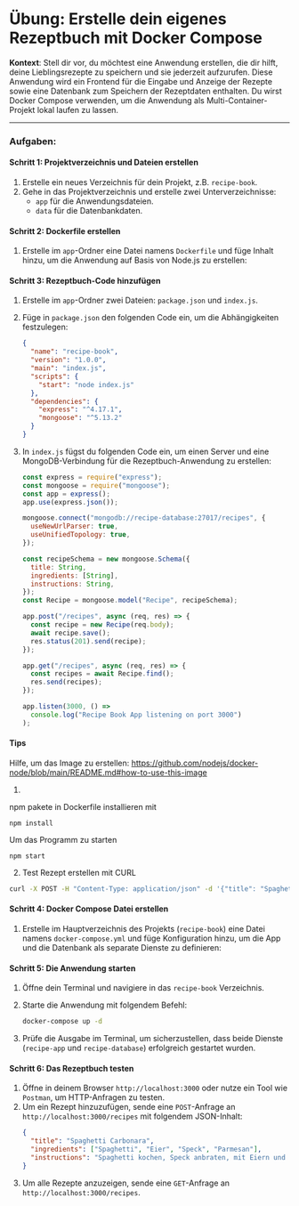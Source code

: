 # Übung: Erstelle dein eigenes Rezeptbuch mit Docker Compose

**Kontext**: Stell dir vor, du möchtest eine Anwendung erstellen, die dir hilft, deine Lieblingsrezepte zu speichern und sie jederzeit aufzurufen. Diese Anwendung wird ein Frontend für die Eingabe und Anzeige der Rezepte sowie eine Datenbank zum Speichern der Rezeptdaten enthalten. Du wirst Docker Compose verwenden, um die Anwendung als Multi-Container-Projekt lokal laufen zu lassen.

---

### Aufgaben:

#### Schritt 1: Projektverzeichnis und Dateien erstellen

1. Erstelle ein neues Verzeichnis für dein Projekt, z.B. `recipe-book`.
2. Gehe in das Projektverzeichnis und erstelle zwei Unterverzeichnisse:
   - `app` für die Anwendungsdateien.
   - `data` für die Datenbankdaten.

#### Schritt 2: Dockerfile erstellen

1. Erstelle im `app`-Ordner eine Datei namens `Dockerfile` und füge Inhalt hinzu, um die Anwendung auf Basis von Node.js zu erstellen:

#### Schritt 3: Rezeptbuch-Code hinzufügen

1. Erstelle im `app`-Ordner zwei Dateien: `package.json` und `index.js`.
2. Füge in `package.json` den folgenden Code ein, um die Abhängigkeiten festzulegen:
   ```json
   {
     "name": "recipe-book",
     "version": "1.0.0",
     "main": "index.js",
     "scripts": {
       "start": "node index.js"
     },
     "dependencies": {
       "express": "^4.17.1",
       "mongoose": "^5.13.2"
     }
   }
   ```
3. In `index.js` fügst du folgenden Code ein, um einen Server und eine MongoDB-Verbindung für die Rezeptbuch-Anwendung zu erstellen:

   ```javascript
   const express = require("express");
   const mongoose = require("mongoose");
   const app = express();
   app.use(express.json());

   mongoose.connect("mongodb://recipe-database:27017/recipes", {
     useNewUrlParser: true,
     useUnifiedTopology: true,
   });

   const recipeSchema = new mongoose.Schema({
     title: String,
     ingredients: [String],
     instructions: String,
   });
   const Recipe = mongoose.model("Recipe", recipeSchema);

   app.post("/recipes", async (req, res) => {
     const recipe = new Recipe(req.body);
     await recipe.save();
     res.status(201).send(recipe);
   });

   app.get("/recipes", async (req, res) => {
     const recipes = await Recipe.find();
     res.send(recipes);
   });

   app.listen(3000, () =>
     console.log("Recipe Book App listening on port 3000")
   );
   ```

#### Tips

Hilfe, um das Image zu erstellen:
https://github.com/nodejs/docker-node/blob/main/README.md#how-to-use-this-image

1.

npm pakete in Dockerfile installieren mit

```
npm install
```

Um das Programm zu starten

```
npm start
```

2. Test Rezept erstellen mit CURL

```bash
curl -X POST -H "Content-Type: application/json" -d '{"title": "Spaghetti Carbonara", "ingredients": ["Spaghetti", "Eier", "Speck", "Parmesan"], "instructions": "Spaghetti kochen, Speck anbraten, mit Eiern und Käse mischen."}' http://localhost:3000/recipes
```

#### Schritt 4: Docker Compose Datei erstellen

1. Erstelle im Hauptverzeichnis des Projekts (`recipe-book`) eine Datei namens `docker-compose.yml` und füge Konfiguration hinzu, um die App und die Datenbank als separate Dienste zu definieren:

#### Schritt 5: Die Anwendung starten

1. Öffne dein Terminal und navigiere in das `recipe-book` Verzeichnis.
2. Starte die Anwendung mit folgendem Befehl:

   ```bash
   docker-compose up -d
   ```

3. Prüfe die Ausgabe im Terminal, um sicherzustellen, dass beide Dienste (`recipe-app` und `recipe-database`) erfolgreich gestartet wurden.

#### Schritt 6: Das Rezeptbuch testen

1. Öffne in deinem Browser `http://localhost:3000` oder nutze ein Tool wie `Postman`, um HTTP-Anfragen zu testen.
2. Um ein Rezept hinzuzufügen, sende eine `POST`-Anfrage an `http://localhost:3000/recipes` mit folgendem JSON-Inhalt:
   ```json
   {
     "title": "Spaghetti Carbonara",
     "ingredients": ["Spaghetti", "Eier", "Speck", "Parmesan"],
     "instructions": "Spaghetti kochen, Speck anbraten, mit Eiern und Käse mischen."
   }
   ```
3. Um alle Rezepte anzuzeigen, sende eine `GET`-Anfrage an `http://localhost:3000/recipes`.

